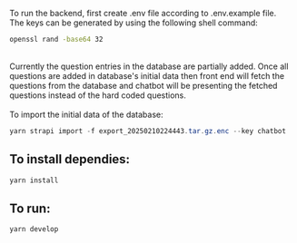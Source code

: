 To run the backend, first create .env file according to .env.example file.\
The keys can be generated by using the following shell command:
```bash
openssl rand -base64 32
```
<br/>
Currently the question entries in the database are partially added. Once all questions are added in database's initial data then front end will fetch the questions from the database and chatbot will be presenting the fetched questions instead of the hard coded questions.<br/><br/>
To import the initial data of the database:

```powershell
yarn strapi import -f export_20250210224443.tar.gz.enc --key chatbot
```

## To install dependies:
```powershell
yarn install
```

## To run:
```powershell
yarn develop
```